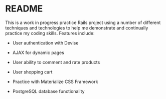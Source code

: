 # README

This is a work in progress practice Rails project using a number of different techniques and technologies to help me demonstrate and continually practice my coding skills. Features include:

* User authentication with Devise

* AJAX for dynamic pages

* User ability to comment and rate products

* User shopping cart

* Practice with Materialize CSS Framework

* PostgreSQL database functionality

